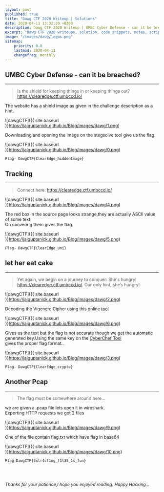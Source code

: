 ```yaml
---
layout: post
published: true
title: "Dawg CTF 2020 Writeup | Solutions"
date: 2020-04-11 13:32:20 +0300
description: Dawg CTF 2020 Writeup | UMBC Cyber Defense - can it be breached?, Tracking, let her eat cake, Another Pcap,.
excerpt: "Dawg CTF 2020 writeups, solution, code snippets, notes, scripts."
image: "/images/dawg/logos.png"
sitemap:
    priority: 0.8
    lastmod: 2020-04-11
    changefreq: monthly
---
```


<style>
/* This stylesheet sets the width of all images to 100%: */
img {
  width: 90%;
}
</style>
## UMBC Cyber Defense - can it be breached?
---
>Is the shield for keeping things in or keeping things out?
 https://clearedge.ctf.umbccd.io/


The website has a shield image as given in the challenge description as a hint. 


![dawgCTF]({{ site.baseurl }}https://jaiguptanick.github.io/Blog/images/dawg/1.png)


Downloading and opening the image on the stegsolve tool give us the flag.

![dawgCTF]({{ site.baseurl }}https://jaiguptanick.github.io/Blog/images/dawg/0.png)


``` Flag- DawgCTF{ClearEdge_hiddenImage} ```

## Tracking
---
>Connect here: https://clearedge.ctf.umbccd.io/


![dawgCTF]({{ site.baseurl }}https://jaiguptanick.github.io/Blog/images/dawg/4.png)


The red box in the source page looks strange,they are actually ASCII value of some text. <br />
On convering them gives the flag.


![dawgCTF]({{ site.baseurl }}https://jaiguptanick.github.io/Blog/images/dawg/5.png)



```Flag- DawgCTF{ClearEdge_uni} ```


## let her eat cake
---
>Yet again, we begin on a journey to conquer: She's hungry! https://clearedge.ctf.umbccd.io/. Our
 only hint, she’s hungry!


![dawgCTF]({{ site.baseurl }}https://jaiguptanick.github.io/Blog/images/dawg/2.png)


Decoding the Vigenere Cipher using this online [tool](https://www.boxentriq.com/code-breaking/vigenere-cipher) 
<br />

![dawgCTF]({{ site.baseurl }}https://jaiguptanick.github.io/Blog/images/dawg/6.png)

Gives us the text but the flag is not accurate though we get the automatic generated key.Using the same key on the [CyberChef Tool](https://gchq.github.io/CyberChef/)  
gives the proper flag format..

![dawgCTF]({{ site.baseurl }}https://jaiguptanick.github.io/Blog/images/dawg/3.png)


```Flag- DawgCTF{ClearEdge_crypto}```


##  Another Pcap
---
>The flag must be somewhere around here...

we are given a .pcap file lets open it in wireshark.
<br /> Exporting HTTP requests we got 2 files 


![dawgCTF]({{ site.baseurl }}https://jaiguptanick.github.io/Blog/images/dawg/9.png)


One of the file contain flag.txt which have flag in base64


![dawgCTF]({{ site.baseurl }}https://jaiguptanick.github.io/Blog/images/dawg/10.png)


``` Flag-DawgCTF{3xtr4ct1ng_f1l35_1s_fun} ```


<br>
<br>

<i>Thanks for your patience,I hope you enjoyed reading. Happy Hacking... </i>
